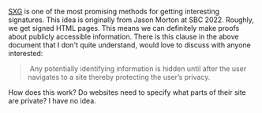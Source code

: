 [SXG](https://web.dev/articles/signed-exchanges) is one of the most promising methods for getting interesting signatures. This idea is originally from Jason Morton at SBC 2022. Roughly, we get signed HTML pages. This means we can definitely make proofs about publicly accessible information. There is this clause in the above document that I don't quite understand, would love to discuss with anyone interested:
>  Any potentially identifying information is hidden until after the user navigates to a site thereby protecting the user’s privacy.

How does this work? Do websites need to specify what parts of their site are private? I have no idea.
